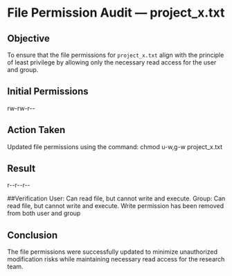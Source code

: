 # File Permission Audit — project_x.txt

## Objective
To ensure that the file permissions for `project_x.txt` align with the principle of least privilege by allowing only the necessary read access for the user and group.

## Initial Permissions
rw-rw-r--

## Action Taken
Updated file permissions using the command:
chmod u-w,g-w project_x.txt 

## Result
r--r--r--

##Verification
User: Can read file, but cannot write and execute.
Group: Can read file, but cannot write and execute.
Write permission has been removed from both user and group

## Conclusion
The file permissions were successfully updated to minimize unauthorized modification risks while maintaining necessary read access for the research team.


